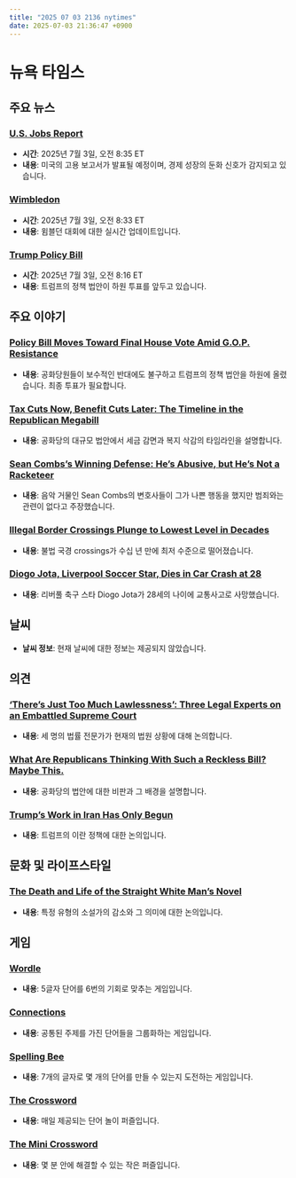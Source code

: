 ```yaml
---
title: "2025 07 03 2136 nytimes"
date: 2025-07-03 21:36:47 +0900
---
```


# 뉴욕 타임스
## 주요 뉴스
### [U.S. Jobs Report](https://www.nytimes.com/live/2025/07/03/business/jobs-report-june-economy)
- **시간**: 2025년 7월 3일, 오전 8:35 ET  
- **내용**: 미국의 고용 보고서가 발표될 예정이며, 경제 성장의 둔화 신호가 감지되고 있습니다. 
### [Wimbledon](https://www.nytimes.com/athletic/live-blogs/wimbledon-2025-live-updates-day-4-scores-results/1qb5iITT2hvy/)
- **시간**: 2025년 7월 3일, 오전 8:33 ET  
- **내용**: 윔블던 대회에 대한 실시간 업데이트입니다. 
### [Trump Policy Bill](https://www.nytimes.com/live/2025/07/03/us/trump-news-policy-bill)
- **시간**: 2025년 7월 3일, 오전 8:16 ET  
- **내용**: 트럼프의 정책 법안이 하원 투표를 앞두고 있습니다. 
## 주요 이야기
### [Policy Bill Moves Toward Final House Vote Amid G.O.P. Resistance](https://www.nytimes.com/live/2025/07/03/us/trump-news-policy-bill)
- **내용**: 공화당원들이 보수적인 반대에도 불구하고 트럼프의 정책 법안을 하원에 올렸습니다. 최종 투표가 필요합니다. 
### [Tax Cuts Now, Benefit Cuts Later: The Timeline in the Republican Megabill](https://www.nytimes.com/2025/07/02/us/politics/tax-cuts-benefit-cuts.html)
- **내용**: 공화당의 대규모 법안에서 세금 감면과 복지 삭감의 타임라인을 설명합니다. 
### [Sean Combs’s Winning Defense: He’s Abusive, but He’s Not a Racketeer](https://www.nytimes.com/2025/07/03/arts/music/sean-combs-diddy-lawyers-defense-racketeering.html)
- **내용**: 음악 거물인 Sean Combs의 변호사들이 그가 나쁜 행동을 했지만 범죄와는 관련이 없다고 주장했습니다. 
### [Illegal Border Crossings Plunge to Lowest Level in Decades](https://www.nytimes.com/2025/07/02/us/politics/border-crossings-trump.html)
- **내용**: 불법 국경 crossings가 수십 년 만에 최저 수준으로 떨어졌습니다. 
### [Diogo Jota, Liverpool Soccer Star, Dies in Car Crash at 28](https://www.nytimes.com/2025/07/03/world/europe/diogo-jota-dead-car-crash-liverpool.html)
- **내용**: 리버풀 축구 스타 Diogo Jota가 28세의 나이에 교통사고로 사망했습니다. 
## 날씨
- **날씨 정보**: 현재 날씨에 대한 정보는 제공되지 않았습니다. 
## 의견
### [‘There’s Just Too Much Lawlessness’: Three Legal Experts on an Embattled Supreme Court](https://www.nytimes.com/2025/07/03/opinion/supreme-court-trump.html)
- **내용**: 세 명의 법률 전문가가 현재의 법원 상황에 대해 논의합니다. 
### [What Are Republicans Thinking With Such a Reckless Bill? Maybe This.](https://www.nytimes.com/2025/07/03/opinion/republican-bill-trump-reagan.html)
- **내용**: 공화당의 법안에 대한 비판과 그 배경을 설명합니다. 
### [Trump’s Work in Iran Has Only Begun](https://www.nytimes.com/2025/07/03/opinion/bolton-iran-nuclear.html)
- **내용**: 트럼프의 이란 정책에 대한 논의입니다. 
## 문화 및 라이프스타일
### [The Death and Life of the Straight White Man’s Novel](https://www.nytimes.com/2025/07/03/arts/straight-white-male-novelists.html)
- **내용**: 특정 유형의 소설가의 감소와 그 의미에 대한 논의입니다. 
## 게임
### [Wordle](https://www.nytimes.com/games/wordle/index.html)
- **내용**: 5글자 단어를 6번의 기회로 맞추는 게임입니다. 
### [Connections](https://www.nytimes.com/games/connections?GAMES_connectionsRollout_1130=1_ConnectionsV2)
- **내용**: 공통된 주제를 가진 단어들을 그룹화하는 게임입니다. 
### [Spelling Bee](https://www.nytimes.com/puzzles/spelling-bee)
- **내용**: 7개의 글자로 몇 개의 단어를 만들 수 있는지 도전하는 게임입니다. 
### [The Crossword](https://www.nytimes.com/crosswords)
- **내용**: 매일 제공되는 단어 놀이 퍼즐입니다. 
### [The Mini Crossword](http://www.nytimes.com/crosswords/game/mini)
- **내용**: 몇 분 안에 해결할 수 있는 작은 퍼즐입니다.